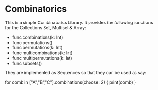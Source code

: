 # Combinatorics

This is a simple Combinatorics Library.
It provides the following functions for the Collections Set, Multiset & Array:

- func combinations(k: Int)
- func permutations()
- func permutations(k: Int)
- func multicombinations(k: Int)
- func multipermutations(k: Int)
- func subsets()

They are implemented as Sequences so that they can be used as say:

  for comb in ["A","B","C"].combinations(choose: 2) {
    print(comb)
  }

